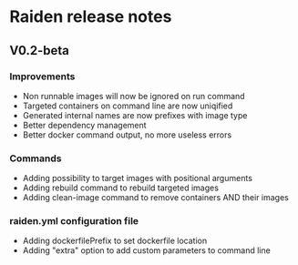 # Raiden release notes

## V0.2-beta

### Improvements

- Non runnable images will now be ignored on run command
- Targeted containers on command line are now uniqified
- Generated internal names are now prefixes with image type
- Better dependency management
- Better docker command output, no more useless errors

### Commands

- Adding possibility to target images with positional arguments
- Adding rebuild command to rebuild targeted images
- Adding clean-image command to remove containers AND their images

### raiden.yml configuration file

- Adding dockerfilePrefix to set dockerfile location
- Adding "extra" option to add custom parameters to command line